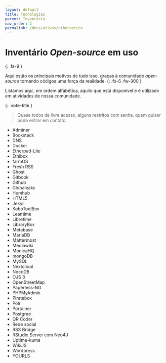 ```yaml
---
layout: default
title: Tecnologias
parent: Inventário
nav_order: 2
permalink: /docs/ativos/cibernetica
---
```


# Inventário *Open-source* em uso
{: .fs-9 }

Aqui estão os principais motivos de tudo isso, graças à comunidade *open-source* tornando códigos uma força da realidade.
{: .fs-6 .fw-300 }

Listamos aqui, em ordem alfabética, aquilo que está disponível e é utilizado em atividades de nossa comunidade.

{: .note-title }
> Quase todos de livre acesso, alguns restritos com senha, quem quiser pode entrar em contato.

- Adminer
- Bookstack
- DNS
- Docker
- Etherpad-Lite
- Ethibox
- farmOS
- Fresh RSS
- Ghost
- Gitbook
- Github
- Globaleaks
- Humhub
- HTML5
- Jekyll
- KoboToolBox
- Leantime
- Libretime
- LibraryBox
- Metabase
- MariaDB
- Mattermost
- Mediawiki
- MonicaHQ
- mongoDB
- MySQL
- Nextcloud
- NocoDB
- OJS 3
- OpenStreetMap
- Paperless-NG
- PHPMyAdmin
- Piratebox
- Polr
- Portainer
- Postgree
- QR Coder
- Rede social
- RSS Bridge
- RStudio Server com Neo4J
- Uptime-kuma
- WikiJS
- Wordpress
- YOURLS

